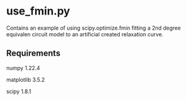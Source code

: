 # use_fmin.py
Contains an example of using scipy.optimize.fmin fitting a 2nd degree equivalen circuit model to an artificial created relaxation curve.
## Requirements
numpy 1.22.4

matplotlib 3.5.2

scipy 1.8.1
